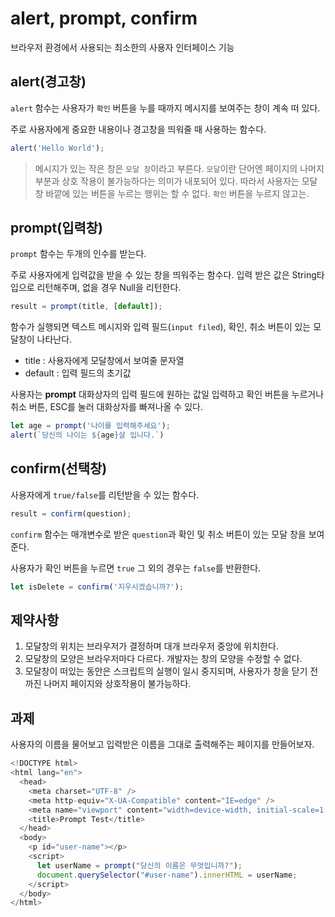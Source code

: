 # alert, prompt, confirm

브라우저 환경에서 사용되는 최소한의 사용자 인터페이스 기능



## alert(경고창)

`alert` 함수는 사용자가 `확인` 버튼을 누를 때까지 메시지를 보여주는 창이 계속 떠 있다. 

주로 사용자에게 중요한 내용이나 경고창을 띄워줄 때 사용하는 함수다.

```js
alert('Hello World');
```

> 메시지가 있는 작은 창은 `모달 창`이라고 부른다. `모달`이란 단어엔 페이지의 나머지 부분과 상호 작용이 불가능하다는 의미가 내포되어 있다. 따라서 사용자는 모달 창 바깥에 있는 버튼을 누르는 행위는 할 수 없다. `확인` 버튼을 누르지 않고는.



## prompt(입력창)

`prompt` 함수는 두개의 인수를 받는다. 

주로 사용자에게 입력값을 받을 수 있는 창을 띄워주는 함수다. 입력 받은 값은 String타입으로 리턴해주며, 없을 경우 Null을 리턴한다.

```js
result = prompt(title, [default]);
```

함수가 실행되면 텍스트 메시지와 입력 필드(`input filed`), 확인, 취소 버튼이 있는 모달창이 나타난다.

- title : 사용자에게 모달창에서 보여줄 문자열
- default : 입력 필드의 초기값

사용자는 **prompt** 대화상자의 입력 필드에 원하는 값일 입력하고 확인 버튼을 누르거나 취소 버튼, ESC를 눌러 대화상자를 빠져나올 수 있다. 

```js
let age = prompt('나이를 입력해주세요');
alert(`당신의 나이는 ${age}살 입니다.`)
```



## confirm(선택창)

사용자에게 `true/false`를 리턴받을 수 있는 함수다.

```js
result = confirm(question);
```

`confirm` 함수는 매개변수로 받은 `question`과 확인 및 취소 버튼이 있는 모달 창을 보여준다.

사용자가 확인 버튼을 누르면 `true` 그 외의 경우는 `false`를 반환한다.

```js
let isDelete = confirm('지우시겠습니까?');
```



## 제약사항

1. 모달창의 위치는 브라우저가 결정하며 대개 브라우저 중앙에 위치한다.
2. 모달창의 모양은 브라우저마다 다르다. 개발자는 창의 모양을 수정할 수 없다.
3. 모달창이 떠있는 동안은 스크립트의 실행이 일시 중지되며, 사용자가 창을 닫기 전까진 나머지 페이지와 상호작용이 불가능하다.



## 과제

사용자의 이름을 물어보고 입력받은 이름을 그대로 출력해주는 페이지를 만들어보자.

```js
<!DOCTYPE html>
<html lang="en">
  <head>
    <meta charset="UTF-8" />
    <meta http-equiv="X-UA-Compatible" content="IE=edge" />
    <meta name="viewport" content="width=device-width, initial-scale=1.0" />
    <title>Prompt Test</title>
  </head>
  <body>
    <p id="user-name"></p>
    <script>
      let userName = prompt("당신의 이름은 무엇입니까?");
      document.querySelector("#user-name").innerHTML = userName;
    </script>
  </body>
</html>
```

